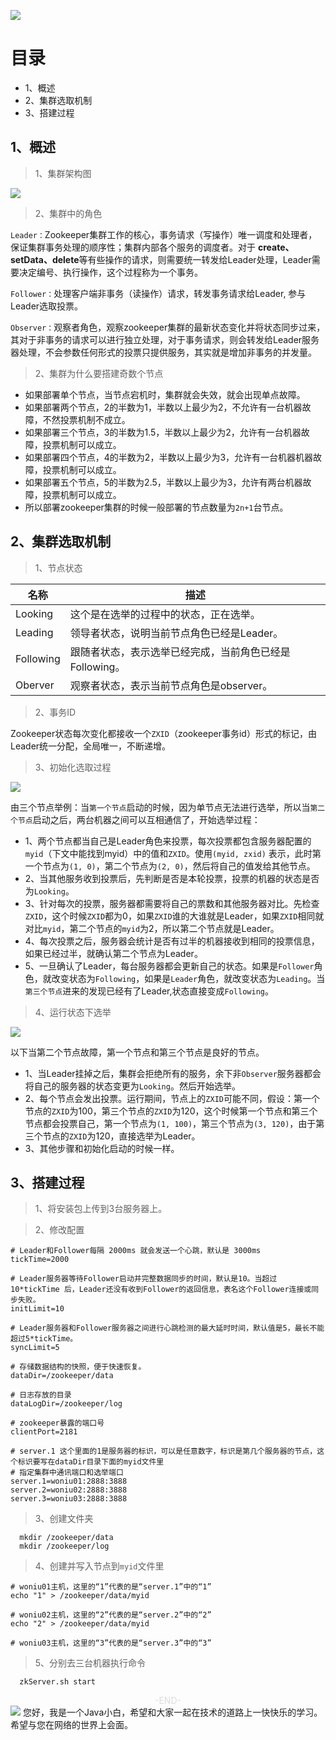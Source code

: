 ![](https://cdn.jsdelivr.net/gh/tsing-dong/drawing.bed/java/senior/distributed/zookeeper/advanced/custerfontimage.png)

# 目录
- 1、概述
- 2、集群选取机制
- 3、搭建过程

## 1、概述
> 1、集群架构图

![](https://cdn.jsdelivr.net/gh/tsing-dong/drawing.bed/java/senior/distributed/zookeeper/advanced/custercluster.png)

> 2、集群中的角色

`Leader：`Zookeeper集群工作的核心，事务请求（写操作）唯一调度和处理者，保证集群事务处理的顺序性；集群内部各个服务的调度者。对于 **create、setData、delete**等有些操作的请求，则需要统一转发给Leader处理，Leader需要决定编号、执行操作，这个过程称为一个事务。

`Follower：`处理客户端非事务（读操作）请求，转发事务请求给Leader, 参与Leader选取投票。

`Observer：`观察者角色，观察zookeeper集群的最新状态变化并将状态同步过来，其对于非事务的请求可以进行独立处理，对于事务请求，则会转发给Leader服务器处理，不会参数任何形式的投票只提供服务，其实就是增加非事务的并发量。

> 2、集群为什么要搭建奇数个节点
- 如果部署单个节点，当节点宕机时，集群就会失效，就会出现单点故障。
- 如果部署两个节点，2的半数为1，半数以上最少为2，不允许有一台机器故障，不然投票机制不成立。
- 如果部署三个节点，3的半数为1.5，半数以上最少为2，允许有一台机器故障，投票机制可以成立。
- 如果部署四个节点，4的半数为2，半数以上最少为3，允许有一台机器机器故障，投票机制可以成立。
- 如果部署五个节点，5的半数为2.5，半数以上最少为3，允许有两台机器故障，投票机制可以成立。
- 所以部署zookeeper集群的时候一般部署的节点数量为`2n+1`台节点。

## 2、集群选取机制
> 1、节点状态

| 名称 |  描述  |
| --- | --- |
| Looking | 这个是在选举的过程中的状态，正在选举。|
| Leading | 领导者状态，说明当前节点角色已经是Leader。|
| Following | 跟随者状态，表示选举已经完成，当前角色已经是Following。|
| Oberver | 观察者状态，表示当前节点角色是observer。|

> 2、事务ID

Zookeeper状态每次变化都接收一个`ZXID`（zookeeper事务id）形式的标记，由Leader统一分配，全局唯一，不断递增。

> 3、初始化选取过程

![](https://cdn.jsdelivr.net/gh/tsing-dong/drawing.bed/java/senior/distributed/zookeeper/advanced/custerinit.png)

由三个节点举例：当`第一个节点`启动的时候，因为单节点无法进行选举，所以当`第二个节点`启动之后，两台机器之间可以互相通信了，开始选举过程：

- 1、两个节点都当自己是Leader角色来投票，每次投票都包含服务器配置的`myid`（下文中能找到myid）中的值和`ZXID`。使用`(myid, zxid)` 表示，此时第一个节点为`(1, 0)`，第二个节点为`(2, 0)`，然后将自己的值发给其他节点。
- 2、当其他服务收到投票后，先判断是否是本轮投票，投票的机器的状态是否为`Looking`。
- 3、针对每次的投票，服务器都需要将自己的票数和其他服务器对比。先检查`ZXID`，这个时候`ZXID`都为0，如果`ZXID`谁的大谁就是Leader，如果`ZXID`相同就对比`myid`，第二个节点的`myid`为2，所以第二个节点就是Leader。
- 4、每次投票之后，服务器会统计是否有过半的机器接收到相同的投票信息，如果已经过半，就确认第二个节点为Leader。
- 5、一旦确认了Leader，每台服务器都会更新自己的状态。如果是`Follower`角色，就改变状态为`Following`，如果是`Leader`角色，就改变状态为`Leading`。当`第三个节点`进来的发现已经有了Leader,状态直接变成`Following`。

> 4、运行状态下选举

![](https://cdn.jsdelivr.net/gh/tsing-dong/drawing.bed/java/senior/distributed/zookeeper/advanced/custerrunning.png)

以下当第二个节点故障，第一个节点和第三个节点是良好的节点。

- 1、当Leader挂掉之后，集群会拒绝所有的服务，余下非`Observer`服务器都会将自己的服务器的状态变更为`Looking`。然后开始选举。
- 2、每个节点会发出投票。运行期间，节点上的`ZXID`可能不同，假设：第一个节点的`ZXID`为100，第三个节点的`ZXID`为120，这个时候第一个节点和第三个节点都会投票自己，第一个节点为`(1, 100)`，第三个节点为`(3, 120)`，由于第三个节点的`ZXID`为120，直接选举为Leader。
- 3、其他步骤和初始化启动的时候一样。

## 3、搭建过程
> 1、将安装包上传到3台服务器上。

> 2、修改配置
```shell
# Leader和Follower每隔 2000ms 就会发送一个心跳，默认是 3000ms
tickTime=2000

# Leader服务器等待Follower启动并完整数据同步的时间，默认是10。当超过 10*tickTime 后，Leader还没有收到Follower的返回信息，表名这个Follower连接或同步失败。
initLimit=10

# Leader服务器和Follower服务器之间进行心跳检测的最大延时时间，默认值是5，最长不能超过5*tickTime。
syncLimit=5

# 存储数据结构的快照，便于快速恢复。
dataDir=/zookeeper/data

# 日志存放的目录
dataLogDir=/zookeeper/log

# zookeeper暴露的端口号
clientPort=2181

# server.1 这个里面的1是服务器的标识，可以是任意数字，标识是第几个服务器的节点，这个标识要写在dataDir目录下面的myid文件里
# 指定集群中通讯端口和选举端口
server.1=woniu01:2888:3888
server.2=woniu02:2888:3888
server.3=woniu03:2888:3888
```

> 3、创建文件夹
```shell
  mkdir /zookeeper/data
  mkdir /zookeeper/log
```

> 4、创建并写入节点到`myid`文件里
```shell
# woniu01主机，这里的“1”代表的是“server.1”中的“1”
echo "1" > /zookeeper/data/myid

# woniu02主机，这里的“2”代表的是“server.2”中的“2”
echo "2" > /zookeeper/data/myid

# woniu03主机，这里的“3”代表的是“server.3”中的“3”
```

> 5、分别去三台机器执行命令
```shell
  zkServer.sh start
```

<span style="display:block;text-align:center;color:#DCDCDC;">-END-</span>
![](https://cdn.jsdelivr.net/gh/tsing-dong/drawing.bed/personal/%E5%BE%AE%E4%BF%A1%E5%85%AC%E4%BC%97%E5%8F%B7.png)
您好，我是一个Java小白，希望和大家一起在技术的道路上一快快乐的学习。希望与您在网络的世界上会面。
